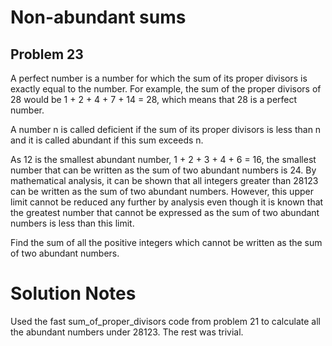 # Non-abundant sums
## Problem 23
A perfect number is a number for which the sum of its proper divisors is 
exactly equal to the number. For example, the sum of the proper divisors
of 28 would be 1 + 2 + 4 + 7 + 14 = 28, which means that 28 is a perfect
number.

A number n is called deficient if the sum of its proper divisors is less
than n and it is called abundant if this sum exceeds n.

As 12 is the smallest abundant number, 1 + 2 + 3 + 4 + 6 = 16, the smallest
number that can be written as the sum of two abundant numbers is 24. By 
mathematical analysis, it can be shown that all integers greater than 28123 
can be written as the sum of two abundant numbers. However, this upper limit 
cannot be reduced any further by analysis even though it is known that the
greatest number that cannot be expressed as the sum of two abundant numbers
is less than this limit.

Find the sum of all the positive integers which cannot be written as the sum
of two abundant numbers.

# Solution Notes
Used the fast sum_of_proper_divisors code from problem 21 to calculate
all the abundant numbers under 28123.  The rest was trivial.
